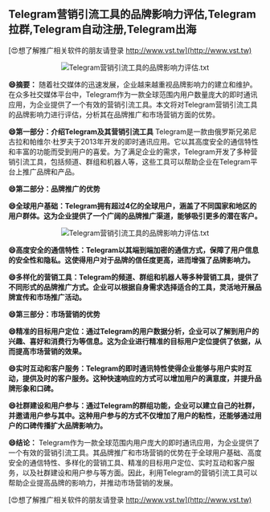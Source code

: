 ## **Telegram营销引流工具的品牌影响力评估,Telegram拉群,Telegram自动注册,Telegram出海**

[😍想了解推广相关软件的朋友请登录 http://www.vst.tw](http://www.vst.tw)

 <center><img src="https://vst.tw/MP4/tuiguang/png/1.png" alt="Telegram营销引流工具的品牌影响力评估.txt"></center>

**😄摘要：**
随着社交媒体的迅速发展，企业越来越重视品牌影响力的建立和维护。在众多社交媒体平台中，Telegram作为一款全球范围内用户数量庞大的即时通讯应用，为企业提供了一个有效的营销引流工具。本文将对Telegram营销引流工具的品牌影响力进行评估，分析其在品牌推广和市场营销方面的优势。

**😄第一部分：介绍Telegram及其营销引流工具**
Telegram是一款由俄罗斯兄弟尼古拉和帕维尔·杜罗夫于2013年开发的即时通讯应用。它以其高度安全的通信特性和丰富的功能而受到用户的喜爱。为了满足企业的需求，Telegram开发了多种营销引流工具，包括频道、群组和机器人等，这些工具可以帮助企业在Telegram平台上推广品牌和产品。

**😄第二部分：品牌推广的优势**

**😄全球用户基础：Telegram拥有超过4亿的全球用户，涵盖了不同国家和地区的用户群体。这为企业提供了一个广阔的品牌推广渠道，能够吸引更多的潜在客户。**

 <center><img src="https://vst.tw/MP4/tuiguang/png/1.png" alt="Telegram营销引流工具的品牌影响力评估.txt"></center>

**😄高度安全的通信特性：Telegram以其端到端加密的通信方式，保障了用户信息的安全性和隐私。这使得用户对于品牌的信任度更高，进而增强了品牌影响力。**

**😄多样化的营销工具：Telegram的频道、群组和机器人等多种营销工具，提供了不同形式的品牌推广方式。企业可以根据自身需求选择适合的工具，灵活地开展品牌宣传和市场推广活动。**

**😄第三部分：市场营销的优势**

**😄精准的目标用户定位：通过Telegram的用户数据分析，企业可以了解到用户的兴趣、喜好和消费行为等信息。这为企业进行精准的目标用户定位提供了依据，从而提高市场营销的效果。**

**😄实时互动和客户服务：Telegram的即时通讯特性使得企业能够与用户实时互动，提供及时的客户服务。这种快速响应的方式可以增加用户的满意度，并提升品牌形象和口碑。**

**😄社群建设和用户参与：通过Telegram的群组功能，企业可以建立自己的社群，并邀请用户参与其中。这种用户参与的方式不仅增加了用户的粘性，还能够通过用户的口碑传播扩大品牌影响力。**

**😄结论：**
Telegram作为一款全球范围内用户庞大的即时通讯应用，为企业提供了一个有效的营销引流工具。其品牌推广和市场营销的优势在于全球用户基础、高度安全的通信特性、多样化的营销工具、精准的目标用户定位、实时互动和客户服务，以及社群建设和用户参与等方面。因此，利用Telegram的营销引流工具可以帮助企业提高品牌的影响力，并推动市场营销的发展。

[😍想了解推广相关软件的朋友请登录 http://www.vst.tw](http://www.vst.tw)



